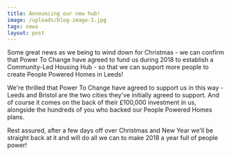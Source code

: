 ```yaml
---
title: Announcing our new hub!
image: /uploads/blog-image-1.jpg
tags: news
layout: post
---
```

Some great news as we being to wind down for Christmas - we can confirm that Power To Change have agreed to fund us during 2018 to establish a Community-Led Housing Hub - so that we can support more people to create People Powered Homes in Leeds!

We're thrilled that Power To Change have agreed to support us in this way - Leeds and Bristol are the two cities they've initially agreed to support. And of course it comes on the back of their £100,000 investment in us, alongside the hundreds of you who backed our People Powered Homes plans.

Rest assured, after a few days off over Christmas and New Year we'll be straight back at it and will do all we can to make 2018 a year full of people power!